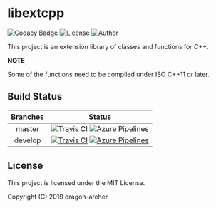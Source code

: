 # libextcpp

[![Codacy Badge](https://api.codacy.com/project/badge/Grade/5cad2368ab344cc3b82e3fa2522e9f6b)](https://www.codacy.com/manual/dragon-archer/libextcpp?utm_source=github.com&amp;utm_medium=referral&amp;utm_content=dragon-archer/libextcpp&amp;utm_campaign=Badge_Grade) ![License](https://img.shields.io/badge/license-MIT-blue) ![Author](https://img.shields.io/badge/author-dragon--archer-blue)

This project is an extension library of
classes and functions for C++.

**NOTE**

Some of the functions need to be compiled
under ISO C++11 or later.

## Build Status
| Branches | Status |
| :------: | :----: |
| master   | [![Travis CI](https://api.travis-ci.com/dragon-archer/libextcpp.svg?branch=master)](https://travis-ci.com/dragon-archer/libextcpp) [![Azure Pipelines](https://dev.azure.com/dragon-archer/libextcpp/_apis/build/status/libextcpp/libextcpp%20CI?branchName=master)](https://dev.azure.com/dragon-archer/libextcpp/_build/latest?definitionId=2&branchName=master) |
| develop  | [![Travis CI](https://api.travis-ci.com/dragon-archer/libextcpp.svg?branch=develop)](https://travis-ci.com/dragon-archer/libextcpp) [![Azure Pipelines](https://dev.azure.com/dragon-archer/libextcpp/_apis/build/status/libextcpp/libextcpp%20CI?branchName=develop)](https://dev.azure.com/dragon-archer/libextcpp/_build/latest?definitionId=2&branchName=develop) |

## License

This project is licensed under the MIT License.

Copyright (C) 2019 dragon-archer